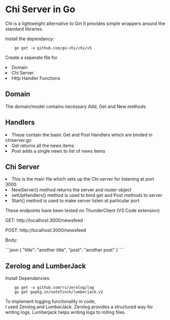 #   Chi Server in Go

Chi is a lightweight alternative to Gin
It provides simple wrappers around the standard libraries.

Install the dependancy:
```
    go get -u github.com/go-chi/chi/v5
```

Create a seperate file for 
<li> Domain </li>
<li>Chi Server </li>
<li>Http Handler Functions </li>

##  Domain
The domain/model contains necessary Add, Get and New methods

## Handlers
<li>These contain the basic Get and Post Handlers which are binded in chiserver.go</li>
<li>Get returns all the news items</li>
<li>Post adds a single news to list of news items</li>

## Chi Server
<li>This is the main file which sets up the Chi server for listening at port 3000
<li>NewServer() method returns the server and router object </li>
<li>setUpHandlers() method is used to bind get and Post methods to server </li>
<li>Start() method is used to make server listen at particular port</li>

<p>These endpoints have been tested on ThunderClient (VS Code extension) </p>

<p> GET: http://localhost:3000/newsfeed </p>

<p> POST: http://localhost:3000/newsfeed </p>
<p>    Body:  </p>
```json
{
    "title": "another title",
    "post": "another post"
}
```

## Zerolog and LumberJack

Install Dependancies: 
```
    go get -u github.com/rs/zerolog/log
    go get gopkg.in/natefinch/lumberjack.v2
```
To implement logging functionality in code, <br>
I used Zerolog and LumberJack.
Zerolog provides a structured way for writing logs.
Lumberjack helps writing logs to rolling files.